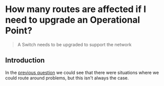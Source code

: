 # How many routes are affected if I need to upgrade an Operational Point?

> A Switch needs to be upgraded to support the network

## Introduction

In the [previous question](Question%202.md) we could see that there were situations where we could route around problems, but this isn't always the case. 

